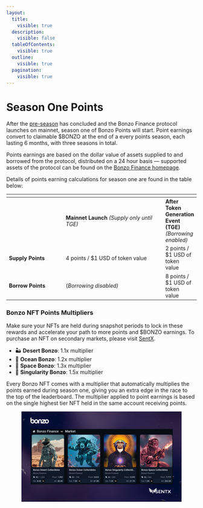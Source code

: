 ```yaml
---
layout:
  title:
    visible: true
  description:
    visible: false
  tableOfContents:
    visible: true
  outline:
    visible: true
  pagination:
    visible: true
---
```


# Season One Points

After the [pre-season](https://docs.bonzo.finance/hub/get-started/bonzo-points/pre-season-points) has concluded and the Bonzo Finance protocol launches on mainnet, season one of Bonzo Points will start. Point earnings convert to claimable $BONZO at the end of a every points season, each lasting 6 months, with three seasons in total.

Points earnings are based on the dollar value of assets supplied to and borrowed from the protocol, distributed on a 24 hour basis — supported assets of the protocol can be found on the [Bonzo Finance homepage](https://bonzo.finance/).

Details of points earning calculations for season one are found in the table below:

<table data-header-hidden><thead><tr><th width="161"></th><th width="299"></th><th></th></tr></thead><tbody><tr><td></td><td><strong>Mainnet Launch</strong> <em>(Supply only until TGE)</em></td><td><strong>After Token Generation Event (TGE)</strong> <em>(Borrowing enabled)</em></td></tr><tr><td><strong>Supply Points</strong></td><td>4 points / $1 USD of token value</td><td>2 points / $1 USD of token value</td></tr><tr><td><strong>Borrow Points</strong></td><td>(<em>Borrowing disabled)</em></td><td>8 points / $1 USD of token value</td></tr></tbody></table>

### **Bonzo NFT Points Multipliers**

Make sure your NFTs are held during snapshot periods to lock in these rewards and accelerate your path to more points and $BONZO earnings. To purchase an NFT on secondary markets, please visit [SentX](https://sentx.io/nft-marketplace/creators/bonzo-finance).

* 🏜️ **Desert Bonzo**: 1.1x multiplier
* 🌊 **Ocean Bonzo**: 1.2x multiplier
* 🚀 **Space Bonzo**: 1.3x multiplier
* 🌌 **Singularity Bonzo**: 1.5x multiplier

Every Bonzo NFT comes with a multiplier that automatically multiplies the points earned during season one, giving you an extra edge in the race to the top of the leaderboard. The multiplier applied to point earnings is based on the single highest tier NFT held in the same account receiving points.

<figure><img src="../.gitbook/assets/Sentx_collectibles.jpg" alt=""><figcaption></figcaption></figure>
